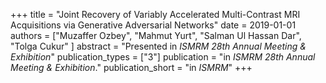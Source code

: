 +++
title = "Joint Recovery of Variably Accelerated Multi-Contrast MRI Acquisitions via Generative Adversarial Networks"
date = 2019-01-01
authors = ["Muzaffer Ozbey", "Mahmut Yurt", "Salman Ul Hassan Dar", "Tolga Cukur" ]
abstract = "Presented in *ISMRM 28th Annual Meeting & Exhibition*"
publication_types = ["3"]
publication = "in *ISMRM 28th Annual Meeting & Exhibition*."
publication_short = "in *ISMRM*"
+++
